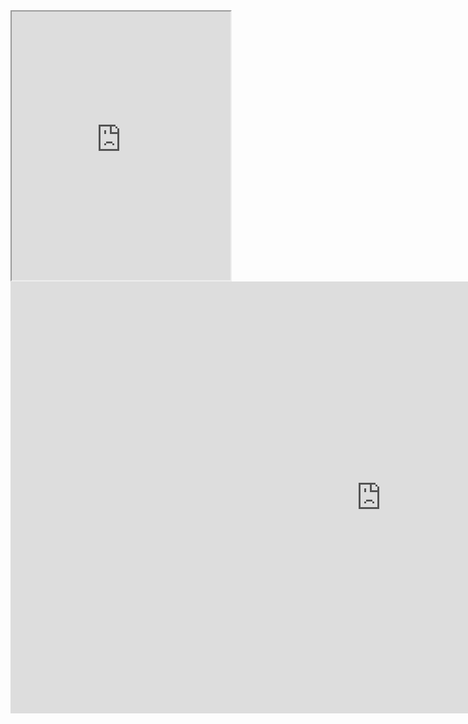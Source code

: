 <iframe
    allow="microphone;"
    width="350"
    height="430"
    src="https://console.dialogflow.com/api-client/demo/embedded/AIBot_PGI">
</iframe>

<iframe src="https://onedrive.live.com/embed?resid=2973085AC4F77E44%216502&amp;authkey=%21ADc3-nc9S-8Szp8&amp;em=2&amp;wdAr=1.7777777777777777&amp;wdEaa=1" width="1186px" height="691px" frameborder="0">포함된 <a target="_blank" href="https://office.com">Microsoft Office</a> 프레젠테이션, 제공: <a target="_blank" href="https://office.com/webapps">Office</a></iframe>